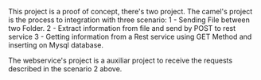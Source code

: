 This project is a proof of concept, there's two project.
The camel's project is the process to integration with three scenario:
1 - Sending File between two Folder.
2 - Extract information from file and send by POST to rest service
3 - Getting information from a Rest service using GET Method and inserting on Mysql database.

The webservice's project is a auxiliar project to receive the requests described in the scenario 2 above.


